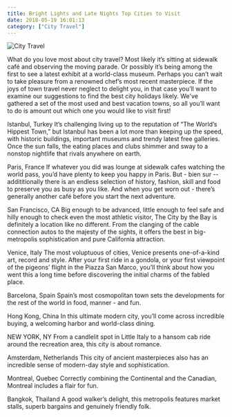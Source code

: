 ```yaml
---
title: Bright Lights and Late Nights Top Cities to Visit
date: 2018-05-19 16:01:13
category: ["City Travel"]
---
```


![City Travel](https://www.holyland-inc.net/content/images/1.jpg)

What do you love most about city travel? Most likely it’s sitting at sidewalk café and observing the moving parade. Or possibly it’s being among the first to see a latest exhibit at a world-class museum. Perhaps you can’t wait to take pleasure from a renowned chef’s most recent masterpiece. If the joys of town travel never neglect to delight you, in that case you’ll want to examine our suggestions to find the best city holidays likely. We've gathered a set of the most used and best vacation towns, so all you’ll want to do is amount out which one you would like to visit first!

Istanbul, Turkey
It’s challenging living up to the reputation of “The World’s Hippest Town,” but Istanbul has been a lot more than keeping up the speed, with historic buildings, important museums and trendy latest free galleries. Once the sun falls, the eating places and clubs shimmer and sway to a nonstop nightlife that rivals anywhere on earth.

Paris, France
If whatever you did was lounge at sidewalk cafes watching the world pass, you’d have plenty to keep you happy in Paris. But - bien sur -- addititionally there is an endless selection of history, fashion, skill and food to preserve you as busy as you like. And when you get worn out - there’s generally another café before you start the next adventure.

San Francisco, CA
Big enough to be advanced, little enough to feel safe and hilly enough to check even the most athletic visitor, The City by the Bay is definitely a location like no different. From the clanging of the cable connection autos to the majesty of the sights, it offers the best in big-metropolis sophistication and pure California attraction.

Venice, Italy
The most voluptuous of cities, Venice presents one-of-a-kind art, record and style. After your first ride in a gondola, or your first viewpoint of the pigeons’ flight in the Piazza San Marco, you’ll think about how you went this a long time before discovering the initial charms of the fabled place.

Barcelona, Spain
Spain’s most cosmopolitan town sets the developments for the rest of the world in food, manner - and fun.

Hong Kong, China
In this ultimate modern city, you’ll come across incredible buying, a welcoming harbor and world-class dining.

NEW YORK, NY
From a candlelit spot in Little Italy to a hansom cab ride around the recreation area, this city is about romance.

Amsterdam, Netherlands
This city of ancient masterpieces also has an incredible sense of modern-day style and sophistication.

Montreal, Quebec
Correctly combining the Continental and the Canadian, Montreal includes a flair for fun.

Bangkok, Thailand
A good walker’s delight, this metropolis features market stalls, superb bargains and genuinely friendly folk.